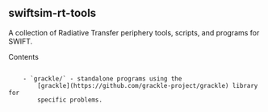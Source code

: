 swiftsim-rt-tools
-------------------

A collection of Radiative Transfer periphery tools, scripts, and programs for 
SWIFT.


Contents
~~~~~~~~~~~

    - `grackle/` - standalone programs using the 
        [grackle](https://github.com/grackle-project/grackle) library for
        specific problems.
